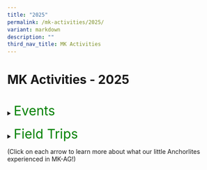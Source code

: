 ```yaml
---
title: "2025"
permalink: /mk-activities/2025/
variant: markdown
description: ""
third_nav_title: MK Activities
---
```

<h1>MK Activities - 2025</h1><br>
<details>
<summary><p style="font-size:30px; color:green; display:inline">Events</p></summary><br>
	<details>
<summary><strong>Mini Molly Bus Visit</strong></summary>
<div data-type="detailsContent" class="isomer-details-content">
<table>
			<tbody>
			<tr><td align="right" width="50%"><img src="/images/MK/2025E_Mini%20Molly%20Bus%20Visit/1.jpg" style="width:80%">
        </td>
			<td valign="middle">On 4 August 2025, NLB’s Mini Molly Bus visited MK@AG! Stationed at the Primary School, the mobile library welcomed our children onboard, where they had the opportunity to browse and explore a wide selection of books.
				</td></tr>
				<tr><td align="right" width="50%"><img src="/images/MK/2025E_Mini%20Molly%20Bus%20Visit/2.jpg" style="width:80%">
        </td>
			<td valign="middle"><img src="/images/MK/2025E_Mini%20Molly%20Bus%20Visit/3.jpg" style="width:80%">
				</td></tr>
       	<tr><td align="right" width="50%"><img src="/images/MK/2025E_Mini%20Molly%20Bus%20Visit/4.jpg" style="width:80%">
        </td>
			<td valign="middle">With their library cards and tote bags in hand, the children eagerly looked through the shelves to pick out the stories they would love to bring home and read.
				</td></tr>	
		</tbody></table>
	<table>
			<tbody>
			<tr><td align="right" width="50%"><img src="/images/MK/2025E_Mini%20Molly%20Bus%20Visit/5.jpg" style="width:80%">
        </td>
			<td align="right" width="50%"><img src="/images/MK/2025E_Mini%20Molly%20Bus%20Visit/7.jpg" style="width:80%">
				</td></tr>
		<tr><td colspan="2" valign="middle">Some children even took the time to sit down with their friends, sharing the joy of reading together and engaging in fun, meaningful conversations about the stories that caught their interest. The lively discussions not only deepened their curiosity but also allowed them to exchange ideas and recommendations with one another.
        </td>
		</tr>
				<tr><td align="right" width="50%"><img src="/images/MK/2025E_Mini%20Molly%20Bus%20Visit/6.jpg" style="width:80%">
        </td>
			<td align="right" width="50%"><img src="/images/MK/2025E_Mini%20Molly%20Bus%20Visit/8.jpg" style="width:80%">
				</td></tr>
		</tbody></table>
	<table>
			<tbody>
			<tr><td align="right" width="50%"><img src="/images/MK/2025E_Mini%20Molly%20Bus%20Visit/10.jpg" style="width:80%">
        </td>
			<td align="right" width="50%"><img src="/images/MK/2025E_Mini%20Molly%20Bus%20Visit/11.jpg" style="width:80%">
				</td></tr>
				<tr><td align="right" width="50%"><img src="/images/MK/2025E_Mini%20Molly%20Bus%20Visit/9.jpg" style="width:80%">
        </td>
			<td valign="middle">When they were ready, the children lined up eagerly in front of the librarian to borrow their carefully chosen books to bring home.
				</td></tr>
			<tr><td align="right" width="50%"><img src="/images/MK/2025E_Mini%20Molly%20Bus%20Visit/12.jpg" style="width:80%">
        </td>
			<td valign="middle">The visit to the Mini Molly Bus was truly an enjoyable and memorable experience, leaving the children excited and inspired to continue their reading journey.
				</td></tr>
		</tbody></table>
<br>
</div></details>
	<details>
<summary><strong>Racial Harmony Day</strong></summary>
<div data-type="detailsContent" class="isomer-details-content">
<table>
			<tbody>
			<tr><td align="right" width="50%"><img src="/images/MK/2025E_Mini%20Molly%20Bus%20Visit/1.jpg" style="width:80%">
        </td>
			<td valign="middle">On 4 August 2025, NLB’s Mini Molly Bus visited MK@AG! Stationed at the Primary School, the mobile library welcomed our children onboard, where they had the opportunity to browse and explore a wide selection of books.
				</td></tr>
				<tr><td align="right" width="50%"><img src="/images/MK/2025E_Mini%20Molly%20Bus%20Visit/2.jpg" style="width:80%">
        </td>
			<td valign="middle"><img src="/images/MK/2025E_Mini%20Molly%20Bus%20Visit/3.jpg" style="width:80%">
				</td></tr>
       	<tr><td align="right" width="50%"><img src="/images/MK/2025E_Mini%20Molly%20Bus%20Visit/4.jpg" style="width:80%">
        </td>
			<td valign="middle">With their library cards and tote bags in hand, the children eagerly looked through the shelves to pick out the stories they would love to bring home and read.
				</td></tr>	
		</tbody></table>
	<table>
			<tbody>
			<tr><td align="right" width="50%"><img src="/images/MK/2025E_Mini%20Molly%20Bus%20Visit/5.jpg" style="width:80%">
        </td>
			<td align="right" width="50%"><img src="/images/MK/2025E_Mini%20Molly%20Bus%20Visit/7.jpg" style="width:80%">
				</td></tr>
		<tr><td colspan="2" valign="middle">Some children even took the time to sit down with their friends, sharing the joy of reading together and engaging in fun, meaningful conversations about the stories that caught their interest. The lively discussions not only deepened their curiosity but also allowed them to exchange ideas and recommendations with one another.
        </td>
		</tr>
				<tr><td align="right" width="50%"><img src="/images/MK/2025E_Mini%20Molly%20Bus%20Visit/6.jpg" style="width:80%">
        </td>
			<td align="right" width="50%"><img src="/images/MK/2025E_Mini%20Molly%20Bus%20Visit/8.jpg" style="width:80%">
				</td></tr>
		</tbody></table>
	<table>
			<tbody>
			<tr><td align="right" width="50%"><img src="/images/MK/2025E_Mini%20Molly%20Bus%20Visit/10.jpg" style="width:80%">
        </td>
			<td align="right" width="50%"><img src="/images/MK/2025E_Mini%20Molly%20Bus%20Visit/11.jpg" style="width:80%">
				</td></tr>
				<tr><td align="right" width="50%"><img src="/images/MK/2025E_Mini%20Molly%20Bus%20Visit/9.jpg" style="width:80%">
        </td>
			<td valign="middle">When they were ready, the children lined up eagerly in front of the librarian to borrow their carefully chosen books to bring home.
				</td></tr>
			<tr><td align="right" width="50%"><img src="/images/MK/2025E_Mini%20Molly%20Bus%20Visit/12.jpg" style="width:80%">
        </td>
			<td valign="middle">The visit to the Mini Molly Bus was truly an enjoyable and memorable experience, leaving the children excited and inspired to continue their reading journey.
				</td></tr>
		</tbody></table>
<br>
</div></details>
	<details>
<summary><strong>Hari Raya Celebration</strong></summary>
<div data-type="detailsContent" class="isomer-details-content">
<table>
	<tbody><tr><td></td><td align="left" width="80%"><img src="/images/MK/2025E_Hari%20Raya/1.jpg" style="width:100%"><br> This year’s Hari Raya celebration at MK@AG was filled with joy and cultural discovery! Our children came to school dressed in beautiful traditional Malay attire, such as the Baju Kurung, proudly embracing the spirit of the festive season. They had a wonderful time learning about the significance and traditions of Hari Raya through an engaging and informative presentation by our dedicated teachers.</td><td></td></tr>
		</tbody></table>
<table>
			<tbody>
			<tr><td align="right" width="50%"><img src="/images/MK/2025E_Hari%20Raya/2.jpg" style="width:80%">
        </td>
			<td valign="middle"><img src="/images/MK/2025E_Hari%20Raya/3.jpg" style="width:80%">
				</td></tr>
				<tr>
        <td valign="bottom" align="left" width="50%"><img src="/images/MK/2025E_Hari%20Raya/4.jpg" style="width:80%"></td>
        <td valign="bottom" align="left" width="50%"><br>To promote the spirit of giving on this special event, the children decorated Hari Raya cards with various art materials like paints. They worked together as a class to design these masterpieces!<br><br><br><img src="/images/MK/2025E_Hari%20Raya/5.jpg" style="width:80%"></td>
    </tr>
		</tbody></table>
	<table>
			<tbody><tr><td align="left" width="50%"><img src="/images/MK/2025E_Hari%20Raya/6.jpg" style="width:100%">The children enjoyed some delicious Raya cookies such as <i>Kuih Cornflakes</i> and <i>Kuih Semprit</i>!
        </td>
			<td valign="middle"><img src="/images/MK/2025E_Hari%20Raya/7.jpg" style="width:80%">
				</td></tr>
				<tr>
		</tr>	<tr><td align="left" width="50%"><img src="/images/MK/2025E_Hari%20Raya/9.jpg" style="width:100%">After the celebration in class, all the children gathered in the MSD room to celebrate the rest of the event together. There were interactive quizzes and even a fashion show.
        </td>
			<td valign="middle"><img src="/images/MK/2025E_Hari%20Raya/8.jpg" style="width:80%">
				</td></tr>
				<tr><td colspan="2" align="left" width="80%"><img src="/images/MK/2025E_Hari%20Raya/10.jpg" style="width:80%"><br><img src="/images/MK/2025E_Hari%20Raya/11.jpg" style="width:80%"></td>
		</tr>
		</tbody></table>
	<table>
		<tbody><tr><td></td><td align="left" width="80%">One of the most heartwarming highlights of this year’s event was the incredible support from our parent volunteers. We are truly grateful for the time, effort, and love they poured into their beautiful dance performance. It was a joyful moment that lit up the celebration and brought so much delight to our children.<br></td><td></td>
		</tr>
		</tbody></table>
<br>
</div></details>
	<details>
<summary><strong>K1 Tea Session</strong></summary>
<div data-type="detailsContent" class="isomer-details-content">
<table>
	<tbody><tr><td></td><td align="left" width="80%"><img src="/images/MK/2025_K1%20Tea%20Session/1.jpg" style="width:100%"><br>As part of our initiative to foster stronger relationships with K1 parents, the K1 teachers hosted a tea session that allowed the children to engage in a meaningful activity with their parents, while interacting with the teachers too.<br></td><td></td></tr>
<tr><td></td><td align="left" width="80%"><br><img src="/images/MK/2025_K1%20Tea%20Session/2.jpg" style="width:100%"></td><td></td></tr>
<tr><td></td><td align="left" width="80%">Following a welcome address by MK@AG’s Centre Head, Ms. Suffi, parents and children took part in an introductory game where they had to guess their teachers' baby photos. They also participated in a sharing session, discussing activities that bring them joy and make them happy.<br><img src="/images/MK/2025_K1%20Tea%20Session/3.jpg" style="width:100%"></td><td></td></tr>
		</tbody></table>
<table>
			<tbody>
			<tr><td align="right" width="60%"><img src="/images/MK/2025_K1%20Tea%20Session/4.jpg" style="width:80%">
        </td>
			<td valign="middle"><img src="/images/MK/2025_K1%20Tea%20Session/5.jpg" style="width:80%">
				</td></tr>
				<tr>
        <td valign="bottom" align="left" width="60%">
<img src="/images/MK/2025_K1%20Tea%20Session/7.jpg" style="width:80%"></td>
        <td valign="bottom" align="left" width="50%"><img src="/images/MK/2025_K1%20Tea%20Session/6.jpg" style="width:80%"></td>
    </tr>
		</tbody></table>
	<table>
		<tbody><tr><td></td><td align="left" width="90%">During this Tea Session, parents and children took part in a “Yummy Face” activity. Since the children are learning about feelings and expressions, they had the chance to design their own pancakes using different ingredients to create facial expressions! <br><br>It was truly heartwarming to see the parents and children working together to craft their pancake masterpieces.
<br></td><td></td>
		</tr>
		</tbody></table>
<table>
	<tbody><tr><td></td><td align="left" width="80%"><img src="/images/MK/2025_K1%20Tea%20Session/8.jpg" style="width:100%"></td><td></td></tr>
<tr><td></td><td align="left" width="80%"><br><img src="/images/MK/2025_K1%20Tea%20Session/9.jpg" style="width:100%"></td><td></td></tr>
<tr><td></td><td align="left" width="80%">To mark this special occasion, parents and children took photos at the photobooth corner after decorating their pancakes. <br><br>We are incredibly grateful and delighted to have had our K1 parents join us for this tea session, and we look forward to continuing this wonderful partnership in supporting the children’s learning and development.
</td><td></td></tr>
		</tbody></table>
<br>
</div></details>
<details>
<summary><strong>K2 Life @ MK</strong></summary>
<div data-type="detailsContent" class="isomer-details-content">
<table>
			<tbody>
			<tr><td align="right" width="50%"><img src="/images/MK/2025_K2%20Life%20at%20MK/1.jpg" style="width:100%">
        </td>
			<td align="right" width="50%"><img src="/images/MK/2025_K2%20Life%20at%20MK/2.jpg" style="width:100%">
				</td></tr>
				<tr>
        <td align="right" width="50%"><img src="/images/MK/2025_K2%20Life%20at%20MK/3.jpg" style="width:100%"></td>
        <td valign="bottom" align="left" width="50%">On May 16th, we were delighted to welcome our K2 parents to K2 LIFE @ MK — a workshop-style event designed to support families in preparing for their children’s transition to Primary 1. <br><br>The morning began with a warm welcome and opening remarks by Anchor Green Primary School Principal, Mr. Wesley Cheong. This was followed by an insightful introduction to the Primary 1 transition process, presented by MK@AG's Centre Head, Ms. Suffi.
</td>
    </tr>
		</tbody></table>
<table>
			<tbody>
			<tr><td align="right" width="50%"><img src="/images/MK/2025_K2%20Life%20at%20MK/4.jpg" style="width:100%">
        </td>
			<td align="right" width="50%"><img src="/images/MK/2025_K2%20Life%20at%20MK/5.jpg" style="width:100%">
				</td></tr>
				<tr>
        <td align="right" width="50%"><img src="/images/MK/2025_K2%20Life%20at%20MK/6.jpg" style="width:100%"></td>
        <td align="right" width="50%"><img src="/images/MK/2025_K2%20Life%20at%20MK/7.jpg" style="width:100%"></td>
    </tr>
				<tr>
        <td align="right" width="50%"><img src="/images/MK/2025_K2%20Life%20at%20MK/8.jpg" style="width:100%"></td>
        <td align="right" width="50%"><img src="/images/MK/2025_K2%20Life%20at%20MK/10.jpg" style="width:100%"></td>
    </tr><tr>
        <td align="right" width="50%"><img src="/images/MK/2025_K2%20Life%20at%20MK/9.jpg" style="width:100%"></td>
        <td align="left" width="50%">Our K2 teachers shared practical tips and important information to help parents better understand how to support their children during this exciting next phase. Parents actively participated through Padlet, expressing their thoughts and concerns about the transition, and even offered helpful suggestions to fellow parents on how they are currently preparing their children for Primary 1.</td>
    </tr>
		</tbody></table>
	<table>
			<tbody>
				<tr><td align="left" width="80%"><img src="/images/MK/2025_K2%20Life%20at%20MK/11.jpg" style="width:80%"></td>
		</tr>
		</tbody></table>
	<table>
		<tbody><tr><td></td><td align="left" width="80%">Mrs. Ivy Chong, Covering Year Head (Lower Primary), also provided valuable insights into what to expect at the Primary 1 level, including an overview of key routines and practices in a primary school setting.<br><br>All in all, the event was a meaningful and collaborative experience, made even more special by the active engagement of our parent community. We would like to extend our heartfelt thanks to all the parents who joined us. Your presence and participation reflect your commitment to your children’s growth, and we look forward to continuing this journey together as they take their next big step into Primary 1.
<br></td><td></td>
		</tr>
		</tbody></table>
<br>
</div></details>
<details>
<summary><strong>Parents' Day</strong></summary>
<div data-type="detailsContent" class="isomer-details-content">
<table>
			<tbody><tr><td align="right" width="50%"><img src="/images/MK/2025_Parents%20Day/1.jpg" style="width:80%"></td><td valign="middle"><br><br><br>On May 9th, the children of MK@AG came together in a joyful celebration of Parents' Day, a special occasion dedicated to honoring the love, care, and support of their parents. With enthusiasm and creativity, the children engaged in meaningful conversations about appreciating parents and engaged in art activities to bring home as gifts for their parents..</td></tr>
			<tr><td align="right" width="50%"><img src="/images/MK/2025_Parents%20Day/2.jpg" style="width:80%">
        </td>
			<td valign="middle"><img src="/images/MK/2025_Parents%20Day/4.jpg" style="width:80%">
				</td></tr>
				<tr>
        <td valign="top" align="left" width="50%">Our K1 students poured their feelings into beautifully handcrafted cards, each one carefully decorated with personal touches. These cards were more than just art projects; they were sincere messages of gratitude, filled with love and warmth, showcasing the children's growing understanding of the importance of family and appreciation.</td>
        <td valign="bottom" align="left" width="50%"><img src="/images/MK/2025_Parents%20Day/3.jpg" style="width:80%"></td>
    </tr>	<tr><td colspan="2" width="100%">Meanwhile, the K2 students took a more hands-on approach by crafting vibrant 3D flowers as their tribute. Using their own handprints to form petals and colorful straws as stems, they created thoughtful and imaginative gifts. These handmade flowers were a symbol of their admiration and love, created with both joy and care as a way to honor their parents in a special and memorable way.
        </td>
			</tr>
		<tr><td align="right" width="50%"><img src="/images/MK/2025_Parents%20Day/5.jpg" style="width:80%">
        </td>
			<td><img src="/images/MK/2025_Parents%20Day/6.jpg" style="width:80%">
</td></tr><tr><td align="right" width="50%"><img src="/images/MK/2025_Parents%20Day/7.jpg" style="width:100%"></td><td align="left" width="50%"><img src="/images/MK/2025_Parents%20Day/8.jpg" style="width:100%"></td></tr>
				<tr><td colspan="2">The Parents' Day celebration at MK@AG not only fostered creativity and expression but also helped our young learners deepen their emotional connections and reflect on the value of gratitude. It was a heartwarming day filled with smiles, pride, and a shared sense of love.
</td></tr>
				<tr><td align="right" width="50%"><img src="/images/MK/2025_Parents%20Day/9.jpg" style="width:80%"></td><td valign="middle" align="left" width="50%"><img src="/images/MK/2025_Parents%20Day/10.jpg" style="width:80%">
</td></tr>
		</tbody></table>
<br>
</div></details>
	<details>
<summary><strong>World Water and Earth Day</strong></summary>
<div data-type="detailsContent" class="isomer-details-content">
	<table>
			<tbody><tr><td align="right" width="50%"><img src="/images/MK/2025_World%20Water%20and%20Earth%20Day/1.jpg" style="width:80%"></td><td align="left" width="50%"><img src="/images/MK/2025_World%20Water%20and%20Earth%20Day/2.jpg" style="width:80%"></td></tr>
			<tr><td align="right" width="50%"><img src="/images/MK/2025_World%20Water%20and%20Earth%20Day/3.jpg" style="width:80%">
        </td>
			<td valign="middle"><br><br>At MK@AG, our young learners recently took part in a meaningful celebration of both World Water Day and Earth Day, engaging in a variety of hands-on activities designed to deepen their understanding of environmental responsibility.<br><br>
To start, children were encouraged to bring their own water bottles from home. Throughout the day, they used the water they brought to wash their hands—such as after outdoor play or before snack time—highlighting the importance of conserving water in daily routines. This simple but effective activity helped students become more aware of how much water they use and how small changes can make a big difference.
				</td></tr>
				<tr>
        <td align="right" width="50%"><img src="/images/MK/2025_World%20Water%20and%20Earth%20Day/4.jpg" style="width:80%"></td>
        <td align="left" width="50%"><img src="/images/MK/2025_World%20Water%20and%20Earth%20Day/5.jpg" style="width:80%"></td>
    </tr>
		<tr><td align="right" width="50%"><img src="/images/MK/2025_World%20Water%20and%20Earth%20Day/6.jpg" style="width:80%">
        </td>
			<td valign="bottom"><br><br><br><br>In class, the children explored the impact of water wastage through an engaging and age-appropriate presentation prepared by their teacher. They also participated in a fun and interactive quiz that helped reinforce their learning and sparked thoughtful discussions among their peers.
</td></tr><tr><td align="right" width="50%"><img src="/images/MK/2025_World%20Water%20and%20Earth%20Day/7.jpg" style="width:80%"></td><td align="left" width="50%"><img src="/images/MK/2025_World%20Water%20and%20Earth%20Day/8.jpg" style="width:80%"></td></tr><tr><td align="right" width="50%"><img src="/images/MK/2025_World%20Water%20and%20Earth%20Day/10.jpg" style="width:80%"></td><td valign="middle" align="left" width="50%"><br><br>To further reflect on what they had learned, students took part in a creative activity where they drew pictures and wrote about the different ways they could help save water and care for our Earth. These reflections served as a personal commitment to being more mindful stewards of the planet. <br>It was a joyful and educational day filled with discovery, creativity, and a growing sense of environmental awareness. We are proud of our students for taking their first steps towards becoming responsible global citizens.
</td></tr>
<tr><td colspan="2"><img src="/images/MK/2025_World%20Water%20and%20Earth%20Day/9.jpg" style="width:80%">
</td></tr>
		</tbody></table>
<br>
</div>
</details>

</details><br>

<details>
<summary><p style="font-size:30px; color:green; display:inline">Field Trips</p></summary><br>
<details>
<summary><strong>K1 Neighbourhood Walk</strong></summary>
<div data-type="detailsContent" class="isomer-details-content">
<table>
			<tbody><tr><td align="right" width="50%"><img src="/images/MK/2025_K1%20Neighbourhood%20Walk/1.jpg" style="width:100%"></td><td align="right" width="50%"><img src="/images/MK/2025_K1%20Neighbourhood%20Walk/2.jpg" style="width:100%"></td></tr>
			<tr><td colspan="2" width="100%">As part of our ongoing theme on "The People in Our Neighbourhood," our MK@Anchor Green K1 children recently embarked on a meaningful and engaging Neighbourhood Walk. This experiential learning journey allowed our young learners to deepen their understanding of the important individuals who contribute to the community, including our neighbours and local community helpers.
        </td>
			</tr>
		</tbody></table>
<table>
			<tbody><tr><td align="right" width="40%"><img src="/images/MK/2025_K1%20Neighbourhood%20Walk/3.jpg" style="width:100%"></td><td align="right" width="60%"><img src="/images/MK/2025_K1%20Neighbourhood%20Walk/4.jpg" style="width:100%"></td></tr><tr><td align="right" width="40%"><img src="/images/MK/2025_K1%20Neighbourhood%20Walk/5.jpg" style="width:100%"></td><td align="right" width="60%"><img src="/images/MK/2025_K1%20Neighbourhood%20Walk/6.jpg" style="width:100%"></td></tr><tr><td align="right" width="40%"><img src="/images/MK/2025_K1%20Neighbourhood%20Walk/7.jpg" style="width:100%"></td><td align="left" width="60%">The walk took place around the Anchorvale neighbourhood, where the children had the opportunity to observe and interact with their surroundings. As they explored the area, they visited various familiar establishments such as the local laundry mart, clinic, and nearby coffee shops. These visits sparked excitement and recognition in many of the children, who eagerly shared personal stories and past experiences about their visits to these places with their families. <br><br>Throughout the walk, the children were encouraged to be observant, respectful, and curious. They took notice of the different roles people play in the neighbourhood and reflected on how each contributes to the smooth running of the community. 
</td></tr>
		</tbody></table>
<table>
			<tbody><tr><td align="right" width="50%"><img src="/images/MK/2025_K1%20Neighbourhood%20Walk/8.jpg" style="width:100%"></td><td align="right" width="50%"><img src="/images/MK/2025_K1%20Neighbourhood%20Walk/9.jpg" style="width:100%"></td></tr>
			<tr><td align="right" width="50%"><img src="/images/MK/2025_K1%20Neighbourhood%20Walk/10.jpg" style="width:100%"></td><td align="left" width="50%">This immersive experience not only reinforced their classroom learning but also nurtured a sense of belonging and responsibility towards their neighbourhood. Our K1 students thoroughly enjoyed exploring their community alongside their peers. We look forward to continuing such enriching experiences that help our children grow into compassionate, aware, and responsible individuals.</td></tr>
		</tbody></table>
<br>
</div></details>	
<details>
<summary><strong>K2 Field Trip to Gardens by the Bay</strong></summary>
<div data-type="detailsContent" class="isomer-details-content">
<table>
			<tbody><tr><td align="right" width="50%"><img src="/images/MK/2025_K2%20at%20Gardens%20by%20the%20Bay/1.jpg" style="width:100%"></td><td valign="middle"><img src="/images/MK/2025_K2%20at%20Gardens%20by%20the%20Bay/3.jpg" style="width:100%"></td></tr>
			<tr><td colspan="2" width="100%"><img src="/images/MK/2025_K2%20at%20Gardens%20by%20the%20Bay/6.jpg" style="width:80%">
        </td>
			</tr>
				<tr><td colspan="2" width="100%">The K2 children at MK@AG recently had the opportunity to embark on an engaging and educational field trip to Gardens by the Bay, enhancing their exploration of one of Singapore’s most notable landmarks. As part of their curriculum, the students were eager to delve into the rich biodiversity that characterises this iconic location, recognising its cultural and environmental significance to the local community.<br><br>Throughout the visit, the children participated in a guided tour of the Cloud Forest, where they gained valuable insights into the life cycles of various plant species. They learned about the essential roles that animals, such as bees and bats, play in supporting plant growth and maintaining ecological balance. This hands-on experience allowed the students to tap onto their prior knowledge and connect it to real-world examples.
        </td>
			</tr>
				<tr><td align="right" width="50%"><img src="/images/MK/2025_K2%20at%20Gardens%20by%20the%20Bay/2.jpg" style="width:80%"></td><td valign="middle"><img src="/images/MK/2025_K2%20at%20Gardens%20by%20the%20Bay/4.jpg" style="width:80%"></td></tr>
				<tr><td align="right" width="50%"><img src="/images/MK/2025_K2%20at%20Gardens%20by%20the%20Bay/5.jpg" style="width:80%"></td><td valign="middle"><img src="/images/MK/2025_K2%20at%20Gardens%20by%20the%20Bay/7.jpg" style="width:80%"></td></tr><tr><td align="right" width="50%"><img src="/images/MK/2025_K2%20at%20Gardens%20by%20the%20Bay/9.jpg" style="width:100%"></td><td valign="middle"><img src="/images/MK/2025_K2%20at%20Gardens%20by%20the%20Bay/10.jpg" style="width:100%"></td></tr>
			<tr><td align="right" width="50%"><img src="/images/MK/2025_K2%20at%20Gardens%20by%20the%20Bay/8.jpg" style="width:100%"></td><td valign="middle">Following this, the children had the chance to walk through the Flower Dome, where they explored a wide array of vibrant flowers. They discovered the different names and colours of flowers, further deepening their appreciation for the beauty and diversity of nature. <br><br>It was a delightful and educational outing that the children thoroughly enjoyed, and they look forward to similar experiences in the future.
</td></tr>
		</tbody></table>
<br>
</div></details>	
</details>

(Click on each arrow to learn more about what our little Anchorlites experienced in MK-AG!)